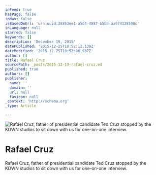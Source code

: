 ```yaml
---
inFeed: true
hasPage: false
inNav: false
isBasedOnUrl: 'urn:uuid:38853ee1-a5d4-4887-b5bb-aa974128508c'
inLanguage: null
starred: false
keywords: []
description: 'December 19, 2015'
datePublished: '2015-12-25T10:52:12.139Z'
dateModified: '2015-12-25T10:52:06.937Z'
author: []
title: Rafael Cruz
sourcePath: _posts/2015-12-19-rafael-cruz.md
published: true
authors: []
publisher:
  name: ''
  domain: ''
  url: null
  favicon: null
_context: 'http://schema.org'
_type: Article

---
```

![Rafael Cruz, father of presidential candidate Ted Cruz stopped by the KDWN studios to sit down with us for one-on-one interview.](https://s3-us-west-2.amazonaws.com/the-grid-img/p/601700de4cd0a02294dac696868c68b28b46775e.png)

# Rafael Cruz

Rafael Cruz, father of presidential candidate Ted Cruz stopped by the KDWN studios to sit down with us for one-on-one interview.